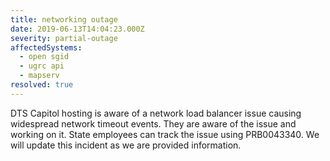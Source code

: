 ```yaml
---
title: networking outage
date: 2019-06-13T14:04:23.000Z
severity: partial-outage
affectedSystems:
  - open sgid
  - ugrc api
  - mapserv
resolved: true
---
```


DTS Capitol hosting is aware of a network load balancer issue causing widespread network timeout events. They are aware of the issue and working on it. State employees can track the issue using PRB0043340. We will update this incident as we are provided information.
